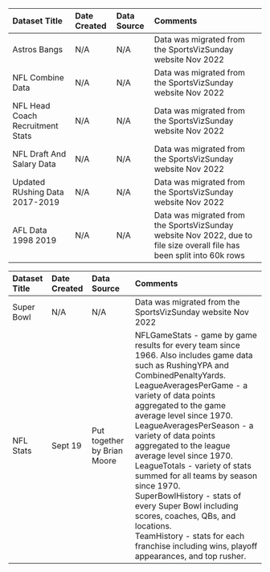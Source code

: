 |Dataset Title|Date Created|Data Source|Comments|
|:----|:---------|:---------|:---------|
|Astros Bangs|N/A|N/A|Data was migrated from the SportsVizSunday website Nov 2022|
|NFL Combine Data|N/A|N/A|Data was migrated from the SportsVizSunday website Nov 2022|
|NFL Head Coach Recruitment Stats|N/A|N/A|Data was migrated from the SportsVizSunday website Nov 2022|
|NFL Draft And Salary Data|N/A|N/A|Data was migrated from the SportsVizSunday website Nov 2022|
|Updated RUshing Data 2017-2019|N/A|N/A|Data was migrated from the SportsVizSunday website Nov 2022|
|AFL Data 1998 2019|N/A|N/A|Data was migrated from the SportsVizSunday website Nov 2022, due to file size overall file has been split into 60k rows|

| Dataset Title | Date Created | Data Source                 | Comments                                                                                                                                                                                                                                                                                                                                                                                                                                                                                                                                                                                                                                     |
|:--------------|:-------------|:----------------------------|:---------------------------------------------------------------------------------------------------------------------------------------------------------------------------------------------------------------------------------------------------------------------------------------------------------------------------------------------------------------------------------------------------------------------------------------------------------------------------------------------------------------------------------------------------------------------------------------------------------------------------------------------|
| Super Bowl    | N/A          | N/A                         | Data was migrated from the SportsVizSunday website Nov 2022                                                                                                                                                                                                                                                                                                                                                                                                                                                                                                                                                                                  |
| NFL Stats     | Sept 19      | Put together by Brian Moore | NFLGameStats - game by game results for every team since 1966. Also includes game data such as RushingYPA and CombinedPenaltyYards. <br/> LeagueAveragesPerGame - a variety of data points aggregated to the game average level since 1970. <br/> LeagueAveragesPerSeason - a variety of data points aggregated to the league average level since 1970. <br/> LeagueTotals - variety of stats summed for all teams by season since 1970. <br/> SuperBowlHistory - stats of every Super Bowl including scores, coaches, QBs, and locations. <br/> TeamHistory - stats for each franchise including wins, playoff appearances, and top rusher. |